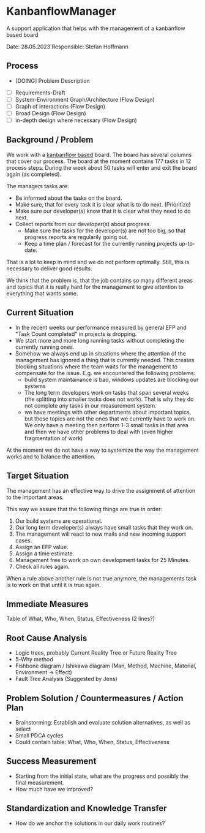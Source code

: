 # KanbanflowManager
A support application that helps with the management of a kanbanflow based board

Date: 28.05.2023
Responsible: Stefan Hoffmann

## Process

- [DOING] Problem Description
- [ ] Requirements-Draft
- [ ] System-Environment Graph/Architecture (Flow Design)
- [ ] Graph of interactions (Flow Design)
- [ ] Broad Design (Flow Design)
- [ ] in-depth design where necessary (Flow Design)

## Background / Problem

We work with a [kanbanflow based](https://kanbanflow.com) board. The board has several columns that cover our process.
The board at the moment contains 177 tasks in 12 process steps.
During the week about 50 tasks will enter and exit the board again (as completed). 

The managers tasks are:
- Be informed about the tasks on the board.
- Make sure, that for every task it is clear what is to do next. (Prioritize)
- Make sure our developer(s) know that it is clear what they need to do next.
- Collect reports from our developer(s) about progress.
  - Make sure the tasks for the developer(s) are not too big, so that progress reports are regularily going out.
  - Keep a time plan / forecast for the currently running projects up-to-date.

That is a lot to keep in mind and we do not perform optimally. Still, this is necessary to deliver good results.

We think that the problem is, that the job contains so many different areas and topics that it is really hard for the management to give attention to everything that wants some.

## Current Situation

- In the recent weeks our performance measured by general EFP and "Task Count completed" in projects is dropping.
- We start more and more long running tasks without completing the currently running ones. 
- Somehow we always end up in situations where the attention of the management has ignored a thing that is currently needed. This creates blocking situations where the team waits for the management to compensate for the issue. E.g. we encountered the following problems:
  - build system maintainance is bad, windows updates are blocking our systems
  - The long term developers work on tasks that span several weeks (the splitting into smaller tasks does not work). That is why they do not complete any tasks in our measurement system.
  - we have meetings with other departments about important topics, but those topics are not the ones that we currently have to work on. We only have a meeting then perform 1-3 small tasks in that area and then we have other problems to deal with (even higher fragmentation of work)

At the moment we do not have a way to systemize the way the management works and to balance the attention.

## Target Situation

The management has an effective way to drive the assignment of attention to the important areas.

This way we assure that the following things are true in order:

1. Our build systems are operational.
2. Our long term developer(s) always have small tasks that they work on.
3. The management will react to new mails and new incoming support cases.
  1. Assign an EFP value.
  2. Assign a time estimate.
4. Management free to work on own development tasks for 25 Minutes.
5. Check all rules again.

When a rule above another rule is not true anymore, the managements task is to work on that until it is true again.

## Immediate Measures

Table of What, Who, When, Status, Effectiveness (2 lines?)

## Root Cause Analysis

- Logic trees, probably Current Reality Tree or Future Reality Tree
- 5-Why method
- Fishbone diagram / Ishikawa diagram (Man, Method, Machine, Material, Environment -> Effect)
- Fault Tree Analysis (Suggested by Jens)
	  
## Problem Solution / Countermeasures / Action Plan

- Brainstorming: Establish and evaluate solution alternatives, as well as select
- Small PDCA cycles
- Could contain table: What, Who, When, Status, Effectiveness

## Success Measurement

- Starting from the initial state, what are the progress and possibly the final measurement.
- How much have we improved?

## Standardization and Knowledge Transfer

- How do we anchor the solutions in our daily work routines?
